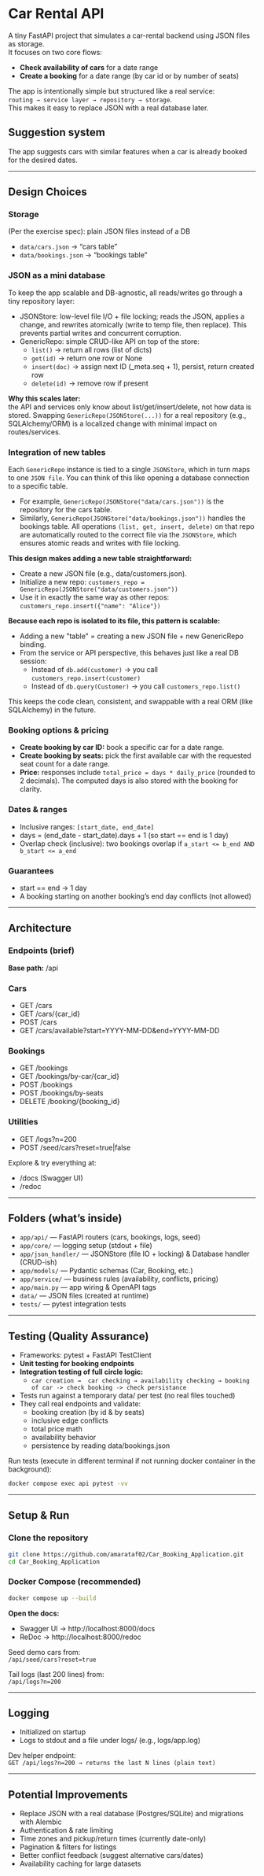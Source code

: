 # Car Rental API

A tiny FastAPI project that simulates a car-rental backend using JSON files as storage.  
It focuses on two core flows:

- **Check availability of cars** for a date range  
- **Create a booking** for a date range (by car id or by number of seats)

The app is intentionally simple but structured like a real service:  
`routing → service layer → repository → storage`.  
This makes it easy to replace JSON with a real database later.

## Suggestion system

The app suggests cars with similar features when a car is already booked for the desired dates.

---

## Design Choices

### Storage
(Per the exercise spec): plain JSON files instead of a DB

- `data/cars.json` → “cars table”  
- `data/bookings.json` → “bookings table”  

### JSON as a mini database
To keep the app scalable and DB-agnostic, all reads/writes go through a tiny repository layer:
- JSONStore: low-level file I/O + file locking; reads the JSON, applies a change, and rewrites atomically (write to temp file, then replace). This prevents partial writes and concurrent corruption.
- GenericRepo: simple CRUD-like API on top of the store:
  - `list()` → return all rows (list of dicts)
  - `get(id)` → return one row or None
  - `insert(doc)` → assign next ID (_meta.seq + 1), persist, return created row
  - `delete(id)` → remove row if present

**Why this scales later:**  
the API and services only know about list/get/insert/delete, not how data is stored. Swapping `GenericRepo(JSONStore(...))` for a real repository (e.g., SQLAlchemy/ORM) is a localized change with minimal impact on routes/services.

### Integration of new tables

Each `GenericRepo` instance is tied to a single `JSONStore`, which in turn maps to one `JSON file`. You can think of this like opening a database connection to a specific table.
- For example, `GenericRepo(JSONStore("data/cars.json"))` is the repository for the cars table.
- Similarly, `GenericRepo(JSONStore("data/bookings.json"))` handles the bookings table.
All operations `(list, get, insert, delete)` on that repo are automatically routed to the correct file via the `JSONStore`, which ensures atomic reads and writes with file locking.

**This design makes adding a new table straightforward:**
- Create a new JSON file (e.g., data/customers.json).
- Initialize a new repo:
  `customers_repo = GenericRepo(JSONStore("data/customers.json"))`
- Use it in exactly the same way as other repos:
  `customers_repo.insert({"name": "Alice"})`

**Because each repo is isolated to its file, this pattern is scalable:**
- Adding a new "table" = creating a new JSON file + new GenericRepo binding.
- From the service or API perspective, this behaves just like a real DB session:
  - Instead of `db.add(customer)` → you call `customers_repo.insert(customer)`
  - Instead of `db.query(Customer)` → you call `customers_repo.list()`

This keeps the code clean, consistent, and swappable with a real ORM (like SQLAlchemy) in the future.

### Booking options & pricing

- **Create booking by car ID:** book a specific car for a date range.
- **Create booking by seats:** pick the first available car with the requested seat count for a date range.
- **Price:** responses include `total_price = days * daily_price` (rounded to 2 decimals).
The computed days is also stored with the booking for clarity.

### Dates & ranges

- Inclusive ranges: `[start_date, end_date]`
- days = (end_date - start_date).days + 1 (so start == end is 1 day)  
- Overlap check (inclusive): two bookings overlap if `a_start <= b_end AND b_start <= a_end`

### Guarantees
- start == end → 1 day  
- A booking starting on another booking’s end day conflicts (not allowed)

---

## Architecture

### Endpoints (brief)

**Base path:** /api

### Cars
- GET /cars  
- GET /cars/{car_id}  
- POST /cars  
- GET /cars/available?start=YYYY-MM-DD&end=YYYY-MM-DD

### Bookings
- GET /bookings  
- GET /bookings/by-car/{car_id}  
- POST /bookings  
- POST /bookings/by-seats
- DELETE /booking/{booking_id}

### Utilities
- GET /logs?n=200  
- POST /seed/cars?reset=true|false

Explore & try everything at:

- /docs (Swagger UI)  
- /redoc

---

## Folders (what’s inside)

- `app/api/` — FastAPI routers (cars, bookings, logs, seed)  
- `app/core/` — logging setup (stdout + file)  
- `app/json_handler/` — JSONStore (file IO + locking) & Database handler (CRUD-ish)  
- `app/models/` — Pydantic schemas (Car, Booking, etc.)  
- `app/service/` — business rules (availability, conflicts, pricing)  
- `app/main.py` — app wiring & OpenAPI tags  
- `data/` — JSON files (created at runtime)  
- `tests/` — pytest integration tests  

---

## Testing (Quality Assurance)

- Frameworks: pytest + FastAPI TestClient  
- **Unit testing for booking endpoints**
- **Integration testing of full circle logic:**
  - `car creation →  car checking → availability checking → booking of car -> check booking -> check persistance`
- Tests run against a temporary data/ per test (no real files touched)  
- They call real endpoints and validate:
  - booking creation (by id & by seats)  
  - inclusive edge conflicts  
  - total price math  
  - availability behavior  
  - persistence by reading data/bookings.json  

Run tests (execute in different terminal if not running docker container in the background):
```bash
docker compose exec api pytest -vv
```

---

## Setup & Run

### Clone the repository

```bash
git clone https://github.com/amarataf02/Car_Booking_Application.git
cd Car_Booking_Application
```

### Docker Compose (recommended)

```bash
docker compose up --build
```

**Open the docs:**

- Swagger UI -> http://localhost:8000/docs
- ReDoc -> http://localhost:8000/redoc

Seed demo cars from:  
`/api/seed/cars?reset=true`

Tail logs (last 200 lines) from:  
`/api/logs?n=200`

---

## Logging

- Initialized on startup  
- Logs to stdout and a file under logs/ (e.g., logs/app.log)  

Dev helper endpoint:  
`GET /api/logs?n=200 → returns the last N lines (plain text)`

---

## Potential Improvements

- Replace JSON with a real database (Postgres/SQLite) and migrations with Alembic
- Authentication & rate limiting  
- Time zones and pickup/return times (currently date-only)  
- Pagination & filters for listings  
- Better conflict feedback (suggest alternative cars/dates)  
- Availability caching for large datasets  